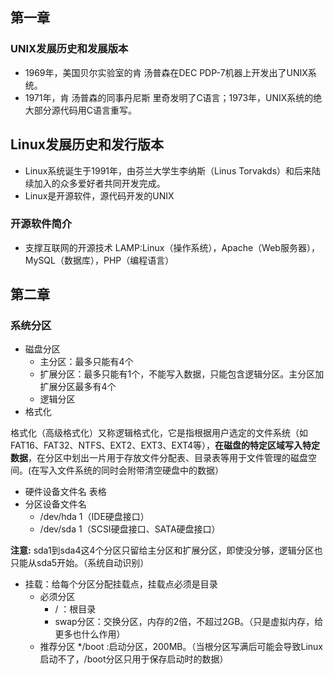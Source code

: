 ## 第一章
### UNIX发展历史和发展版本
* 1969年，美国贝尔实验室的肯 汤普森在DEC PDP-7机器上开发出了UNIX系统。
* 1971年，肯 汤普森的同事丹尼斯 里奇发明了C语言；1973年，UNIX系统的绝大部分源代码用C语言重写。 
## Linux发展历史和发行版本
* Linux系统诞生于1991年，由芬兰大学生李纳斯（Linus Torvakds）和后来陆续加入的众多爱好者共同开发完成。
* Linux是开源软件，源代码开发的UNIX
### 开源软件简介
* 支撑互联网的开源技术
LAMP:Linux（操作系统），Apache（Web服务器），MySQL（数据库），PHP（编程语言）
## 第二章
### 系统分区
* 磁盘分区
	* 主分区：最多只能有4个
	* 扩展分区：最多只能有1个，不能写入数据，只能包含逻辑分区。主分区加扩展分区最多有4个
	* 逻辑分区
* 格式化  

格式化（高级格式化）又称逻辑格式化，它是指根据用户选定的文件系统（如FAT16、FAT32、NTFS、EXT2、EXT3、EXT4等），**在磁盘的特定区域写入特定数据**，在分区中划出一片用于存放文件分配表、目录表等用于文件管理的磁盘空间。(在写入文件系统的同时会附带清空硬盘中的数据）
* 硬件设备文件名
表格
* 分区设备文件名
	* /dev/hda 1（IDE硬盘接口）
	* /dev/sda 1（SCSI硬盘接口、SATA硬盘接口）  
	
**注意:** sda1到sda4这4个分区只留给主分区和扩展分区，即使没分够，逻辑分区也只能从sda5开始。（系统自动识别）
* 挂载：给每个分区分配挂载点，挂载点必须是目录
	* 必须分区
		* / ：根目录
		* swap分区：交换分区，内存的2倍，不超过2GB。（只是虚拟内存，给更多也什么作用）
	* 推荐分区
		*/boot :启动分区，200MB。（当根分区写满后可能会导致Linux启动不了，/boot分区只用于保存启动时的数据）


